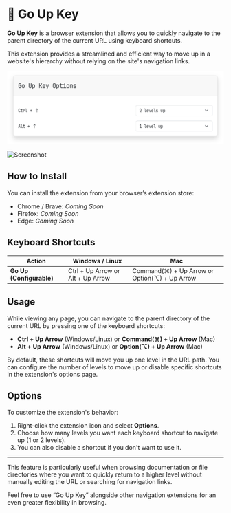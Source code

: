 # 🚀 Go Up Key

**Go Up Key** is a browser extension that allows you to quickly navigate to the parent directory of the current URL using keyboard shortcuts.

This extension provides a streamlined and efficient way to move up in a website's hierarchy without relying on the site's navigation links.

![Screenshot](./screenshots/windows-options.png)

![Screenshot](./screenshots/mac-options.png)

## How to Install

You can install the extension from your browser’s extension store:

- Chrome / Brave: *Coming Soon*
- Firefox: *Coming Soon*
- Edge: *Coming Soon*

## Keyboard Shortcuts

| Action               | Windows / Linux           | Mac                       |
|----------------------|---------------------------|---------------------------|
| **Go Up (Configurable)** | Ctrl + Up Arrow or Alt + Up Arrow | Command(⌘) + Up Arrow or Option(⌥) + Up Arrow |

## Usage

While viewing any page, you can navigate to the parent directory of the current URL by pressing one of the keyboard shortcuts:

- **Ctrl + Up Arrow** (Windows/Linux) or **Command(⌘) + Up Arrow** (Mac)
- **Alt + Up Arrow** (Windows/Linux) or **Option(⌥) + Up Arrow** (Mac)

By default, these shortcuts will move you up one level in the URL path. You can configure the number of levels to move up or disable specific shortcuts in the extension's options page.

## Options

To customize the extension's behavior:

1. Right-click the extension icon and select **Options**.
2. Choose how many levels you want each keyboard shortcut to navigate up (1 or 2 levels).
3. You can also disable a shortcut if you don't want to use it.

---

This feature is particularly useful when browsing documentation or file directories where you want to quickly return to a higher level without manually editing the URL or searching for navigation links.

Feel free to use “Go Up Key” alongside other navigation extensions for an even greater flexibility in browsing.
